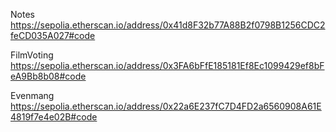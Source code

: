 Notes
https://sepolia.etherscan.io/address/0x41d8F32b77A88B2f0798B1256CDC2feCD035A027#code

FilmVoting
https://sepolia.etherscan.io/address/0x3FA6bFfE185181Ef8Ec1099429ef8bFeA9Bb8b08#code

Evenmang
https://sepolia.etherscan.io/address/0x22a6E237fC7D4FD2a6560908A61E4819f7e4e02B#code